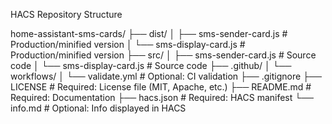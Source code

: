 HACS Repository Structure

home-assistant-sms-cards/
├── dist/
│   ├── sms-sender-card.js       # Production/minified version
│   └── sms-display-card.js      # Production/minified version
├── src/
│   ├── sms-sender-card.js       # Source code
│   └── sms-display-card.js      # Source code
├── .github/
│   └── workflows/
│       └── validate.yml         # Optional: CI validation
├── .gitignore
├── LICENSE                      # Required: License file (MIT, Apache, etc.)
├── README.md                    # Required: Documentation
├── hacs.json                    # Required: HACS manifest
└── info.md                      # Optional: Info displayed in HACS